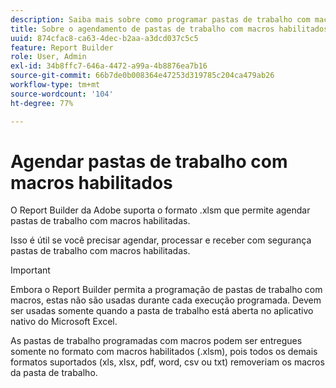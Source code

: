 ```yaml
---
description: Saiba mais sobre como programar pastas de trabalho com macros habilitadas.
title: Sobre o agendamento de pastas de trabalho com macros habilitados
uuid: 874cfac8-ca63-4dec-b2aa-a3dcd037c5c5
feature: Report Builder
role: User, Admin
exl-id: 34b8ffc7-646a-4472-a99a-4b8876ea7b16
source-git-commit: 66b7de0b008364e47253d319785c204ca479ab26
workflow-type: tm+mt
source-wordcount: '104'
ht-degree: 77%

---
```


# Agendar pastas de trabalho com macros habilitados

O Report Builder da Adobe suporta o formato .xlsm que permite agendar pastas de trabalho com macros habilitadas.

Isso é útil se você precisar agendar, processar e receber com segurança pastas de trabalho com macros habilitadas.

>[!IMPORTANT]
>
>Embora o Report Builder permita a programação de pastas de trabalho com macros, estas não são usadas durante cada execução programada. Devem ser usadas somente quando a pasta de trabalho está aberta no aplicativo nativo do Microsoft Excel.

As pastas de trabalho programadas com macros podem ser entregues somente no formato com macros habilitados (.xlsm), pois todos os demais formatos suportados (xls, xlsx, pdf, word, csv ou txt) removeriam os macros da pasta de trabalho.

